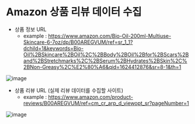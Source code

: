 # Amazon 상품 리뷰 데이터 수집

- 상품 정보 URL
  - example : https://www.amazon.com/Bio-Oil-200ml-Multiuse-Skincare-6-7oz/dp/B00AREGVUM/ref=sr_1_1?dchild=1&keywords=Bio-Oil%2BSkincare%2BOil%2C%2BBody%2BOil%2Bfor%2BScars%2Band%2BStretchmarks%2C%2BSerum%2BHydrates%2BSkin%2C%2BNon-Greasy%2C%E2%80%A6&qid=1624412876&sr=8-1&th=1

![image](https://user-images.githubusercontent.com/61724682/126502621-48e12050-e85e-4557-8851-5d7a88bb3653.png)



- 상품 리뷰 URL (실제 리뷰 데이터를 수집할 사이트)
  - example : https://www.amazon.com/product-reviews/B00AREGVUM/ref=cm_cr_arp_d_viewopt_sr?pageNumber=1

![image](https://user-images.githubusercontent.com/61724682/126502518-8a509bdb-80d6-494d-87c9-5df50877a20b.png)
